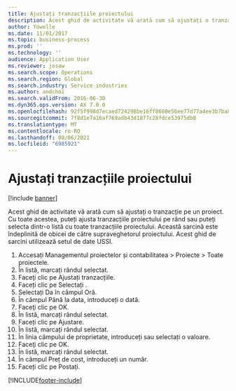 ```yaml
---
title: Ajustați tranzacțiile proiectului
description: Acest ghid de activitate vă arată cum să ajustați o tranzacție pe un proiect.
author: Yowelle
ms.date: 11/01/2017
ms.topic: business-process
ms.prod: ''
ms.technology: ''
audience: Application User
ms.reviewer: josaw
ms.search.scope: Operations
ms.search.region: Global
ms.search.industry: Service industries
ms.author: andchoi
ms.search.validFrom: 2016-06-30
ms.dyn365.ops.version: AX 7.0.0
ms.openlocfilehash: 92f5f998d7ecaed724298be16ff8680e56ee77d77a4ee3b7ba83fa5a8a1a4787
ms.sourcegitcommit: 7f8d1e7a16af769adb43d1877c28fdce53975db8
ms.translationtype: MT
ms.contentlocale: ro-RO
ms.lasthandoff: 08/06/2021
ms.locfileid: "6985921"
---
```

# <a name="adjust-project-transactions"></a>Ajustați tranzacțiile proiectului

[!include [banner](../../includes/banner.md)]

Acest ghid de activitate vă arată cum să ajustați o tranzacție pe un proiect. Cu toate acestea, puteți ajusta tranzacțiile proiectului pe rând sau puteți selecta dintr-o listă cu toate tranzacțiile proiectului. Această sarcină este îndeplinită de obicei de către supraveghetorul proiectului. Acest ghid de sarcini utilizează setul de date USSI.

1. Accesați Managementul proiectelor și contabilitatea > Proiecte > Toate proiectele. 
2. În listă, marcați rândul selectat. 
3. Faceţi clic pe Ajustați tranzacțiile. 
4. Faceți clic pe Selectați . 
5. Selectați Da în câmpul Oră. 
6. În câmpul Până la data, introduceți o dată. 
7. Faceţi clic pe OK. 
8. În listă, marcați rândul selectat. 
9. Faceți clic pe Ajustare. 
10. În listă, marcați rândul selectat. 
11. În linia câmpului de proprietate, introduceți sau selectați o valoare. 
12. Faceţi clic pe OK. 
13. În listă, marcați rândul selectat. 
14. În câmpul Preț de cost, introduceți un număr. 
15. Faceți clic pe Postați. 


[!INCLUDE[footer-include](../../includes/footer-banner.md)]